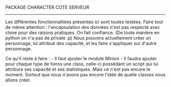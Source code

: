 PACKAGE CHARACTER COTE SERVEUR

------------------------------------------

Les différentes fonctionnalitées présentes ici sont toutes testées. 
Faire tout de même attention : l'encapsulation des données n'est pas respecté avec clone pour des raisons pratiques. On fait confiance. 
(De toute manière en python on n'a pas de private :p)
Nous pouvons actuellement créer un personnage, lui attribué des capacité, et les faire s'appliquer sur d'autre personnage.

Ce qu'il reste à faire :
	- Il faut ajouter le module Minion
	- Il faudra ajouter pour chaque type de heros une class, celle-ci possèdant un script qui lui attribura ses capacité et ses statistiques. Mais ce n'est pas encore le moment. Surtout que nous n'avons pas encore l'idée de quelle classes nous allons créer.


	